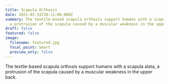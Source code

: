 ```yaml
---
title: Scapula Orthosis
date: 2021-03-31T20:11:00.000Z
summary: The textile-based scapula orthosis support humans with a scapula alata,
  a protrusion of the scapula caused by a muscular weakness in the upper back.
draft: false
featured: false
image:
  filename: featured.jpg
  focal_point: Smart
  preview_only: false
---
```

The textile-based scapula orthosis support humans with a scapula alata, a protrusion of the scapula caused by a muscular weakness in the upper back.